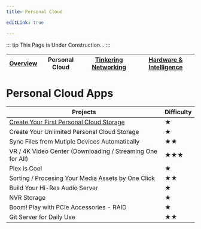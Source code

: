 ```yaml
---
title: Personal Cloud

editLink: true

---
```


::: tip
This Page is Under Construction...
:::

| [Overview](..) | Personal Cloud | [Tinkering Networking](../tinkering-networking/) | [Hardware & Intelligence](../hardware-n-intelligence/) |
| --- | --- | --- | --- |

# Personal Cloud Apps

| Projects                                                                                             | Difficulty |
| ---------------------------------------------------------------------------------------------------- | ---------- |
| [Create Your First Personal Cloud Storage](/projects/CreateYourFirstPersonalCloudStorage)            | ★          |
| Create Your Unlimited Personal Cloud Storage                                                         | ★          |
| Sync Files from Mutiple Devices Automatically                                                        | ★★         |
| VR / 4K Video Center (Downloading / Streaming One for All)                                           | ★★★        |
| Plex is Cool                                                                                         | ★          |
| Sorting / Procesing Your Media Assets by One Click                                                   | ★★         |
| Build Your Hi-Res Audio Server                                                                       | ★          |
| NVR Storage                                                                                          | ★          |
| Boom! Play with PCIe Accessories - RAID                                                              | ★          |
| Git Server for Daily Use                                                                             | ★★         |